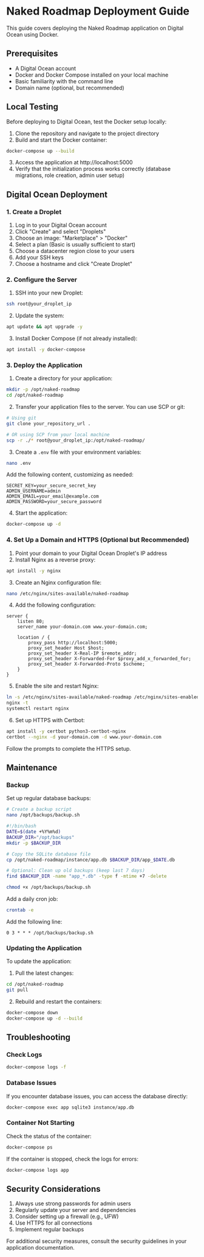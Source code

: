 # Naked Roadmap Deployment Guide

This guide covers deploying the Naked Roadmap application on Digital Ocean using Docker.

## Prerequisites

- A Digital Ocean account
- Docker and Docker Compose installed on your local machine
- Basic familiarity with the command line
- Domain name (optional, but recommended)

## Local Testing

Before deploying to Digital Ocean, test the Docker setup locally:

1. Clone the repository and navigate to the project directory
2. Build and start the Docker container:

```bash
docker-compose up --build
```

3. Access the application at http://localhost:5000
4. Verify that the initialization process works correctly (database migrations, role creation, admin user setup)

## Digital Ocean Deployment

### 1. Create a Droplet

1. Log in to your Digital Ocean account
2. Click "Create" and select "Droplets"
3. Choose an image: "Marketplace" > "Docker"
4. Select a plan (Basic is usually sufficient to start)
5. Choose a datacenter region close to your users
6. Add your SSH keys
7. Choose a hostname and click "Create Droplet"

### 2. Configure the Server

1. SSH into your new Droplet:

```bash
ssh root@your_droplet_ip
```

2. Update the system:

```bash
apt update && apt upgrade -y
```

3. Install Docker Compose (if not already installed):

```bash
apt install -y docker-compose
```

### 3. Deploy the Application

1. Create a directory for your application:

```bash
mkdir -p /opt/naked-roadmap
cd /opt/naked-roadmap
```

2. Transfer your application files to the server. You can use SCP or git:

```bash
# Using git
git clone your_repository_url .

# OR using SCP from your local machine
scp -r ./* root@your_droplet_ip:/opt/naked-roadmap/
```

3. Create a `.env` file with your environment variables:

```bash
nano .env
```

Add the following content, customizing as needed:

```
SECRET_KEY=your_secure_secret_key
ADMIN_USERNAME=admin
ADMIN_EMAIL=your_email@example.com
ADMIN_PASSWORD=your_secure_password
```

4. Start the application:

```bash
docker-compose up -d
```

### 4. Set Up a Domain and HTTPS (Optional but Recommended)

1. Point your domain to your Digital Ocean Droplet's IP address
2. Install Nginx as a reverse proxy:

```bash
apt install -y nginx
```

3. Create an Nginx configuration file:

```bash
nano /etc/nginx/sites-available/naked-roadmap
```

4. Add the following configuration:

```nginx
server {
    listen 80;
    server_name your-domain.com www.your-domain.com;

    location / {
        proxy_pass http://localhost:5000;
        proxy_set_header Host $host;
        proxy_set_header X-Real-IP $remote_addr;
        proxy_set_header X-Forwarded-For $proxy_add_x_forwarded_for;
        proxy_set_header X-Forwarded-Proto $scheme;
    }
}
```

5. Enable the site and restart Nginx:

```bash
ln -s /etc/nginx/sites-available/naked-roadmap /etc/nginx/sites-enabled/
nginx -t
systemctl restart nginx
```

6. Set up HTTPS with Certbot:

```bash
apt install -y certbot python3-certbot-nginx
certbot --nginx -d your-domain.com -d www.your-domain.com
```

Follow the prompts to complete the HTTPS setup.

## Maintenance

### Backup

Set up regular database backups:

```bash
# Create a backup script
nano /opt/backups/backup.sh
```

```bash
#!/bin/bash
DATE=$(date +%Y%m%d)
BACKUP_DIR="/opt/backups"
mkdir -p $BACKUP_DIR

# Copy the SQLite database file
cp /opt/naked-roadmap/instance/app.db $BACKUP_DIR/app_$DATE.db

# Optional: Clean up old backups (keep last 7 days)
find $BACKUP_DIR -name "app_*.db" -type f -mtime +7 -delete
```

```bash
chmod +x /opt/backups/backup.sh
```

Add a daily cron job:

```bash
crontab -e
```

Add the following line:

```
0 3 * * * /opt/backups/backup.sh
```

### Updating the Application

To update the application:

1. Pull the latest changes:

```bash
cd /opt/naked-roadmap
git pull
```

2. Rebuild and restart the containers:

```bash
docker-compose down
docker-compose up -d --build
```

## Troubleshooting

### Check Logs

```bash
docker-compose logs -f
```

### Database Issues

If you encounter database issues, you can access the database directly:

```bash
docker-compose exec app sqlite3 instance/app.db
```

### Container Not Starting

Check the status of the container:

```bash
docker-compose ps
```

If the container is stopped, check the logs for errors:

```bash
docker-compose logs app
```

## Security Considerations

1. Always use strong passwords for admin users
2. Regularly update your server and dependencies
3. Consider setting up a firewall (e.g., UFW)
4. Use HTTPS for all connections
5. Implement regular backups

For additional security measures, consult the security guidelines in your application documentation.